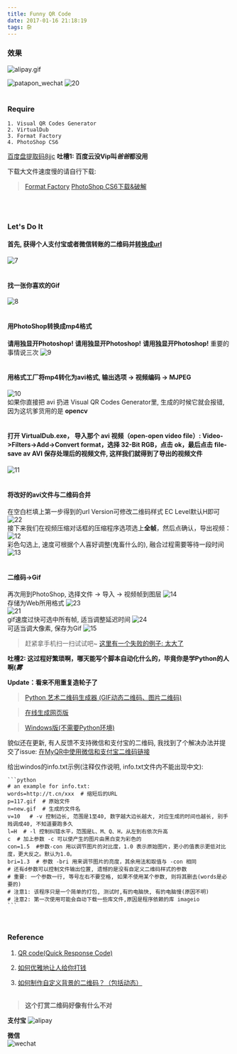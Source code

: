 ```yaml
---
title: Funny QR Code
date: 2017-01-16 21:18:19
tags: 杂
---
```


### 效果
![alipay.gif][1]

<!--more-->

![patapon_wechat][2]
![20][20]
<br><br>



### Require
    1. Visual QR Codes Generator 
    2. VirtualDub
    3. Format Factory
    4. PhotoShop CS6
[百度盘提取码8jjc][3] 
**吐槽1: 百度云没Vip叫*爸爸*都没用** 

下载大文件速度慢的请自行下载: 
> [Format Factory][4]
  [PhotoShop CS6下载&破解][5]

<br><br>


### Let's Do It

#### 首先, 获得个人支付宝或者微信转账的二维码并[转换成url][6] 
![7][7]
<br><br>

#### 找一张你喜欢的Gif
![8][8]
<br><br>

#### 用PhotoShop转换成mp4格式
 **请用独显开Photoshop!**
 **请用独显开Photoshop!**
 **请用独显开Photoshop!**
重要的事情说三次
![9][9]
<br><br>

#### 用格式工厂将mp4转化为avi格式, **输出选项 -> 视频编码 -> MJPEG**
![10][10]
<br>
如果你直接把 avi 扔进 Visual QR Codes Generator里, 生成的时候它就会报错, 因为这坑爹货用的是 **opencv**
<br><br>

#### 打开 VirtualDub.exe， 导入那个 avi 视频（open-open video file）: **Video->Filters->Add->Convert format**，选择 **32-Bit RGB**，点击 ok，最后点击 file-save av AVI 保存处理后的视频文件, 这样我们就得到了导出的视频文件
![11][11]
<br><br>

#### 将改好的avi文件与二维码合并

在空白栏填上第一步得到的url
Version可修改二维码样式
EC Level默认H即可
![22][22]
<br>
接下来我们在视频压缩对话框的压缩程序选项选上**全帧**，然后点确认，导出视频：
![12][12]
<br>
彩色勾选上, 速度可根据个人喜好调整(鬼畜什么的), 融合过程需要等待一段时间
![13][13]
<br><br>


#### 二维码->Gif
再次用到PhotoShop, 选择文件 -> 导入 -> 视频帧到图层
![14][14]
<br>
存储为Web所用格式
![23][23]
<br>
![21][21]
<br>
gif速度过快可选中所有帧, 适当调整延迟时间
![24][24]
<br>
可适当调大像素, 保存为Gif
![15][15]
<br>

> 赶紧拿手机扫一扫试试吧~
 [这里有一个失败的例子: 太大了][29]


**吐槽2: 这过程好繁琐啊，哪天能写个脚本自动化什么的，毕竟你是学Python的人啊(*雾***
<br>

**Update：看来不用重复造轮子了** 
>[Python 艺术二维码生成器 (GIF动态二维码、图片二维码)][25]

> [在线生成网页版][26]

> [Windows版(不需要Python环境)][28]

貌似还在更新, 有人反馈不支持微信和支付宝的二维码, 我找到了个解决办法并提交了issue: [在MyQR中使用微信和支付宝二维码链接][27]

给出windos的info.txt示例(注释仅作说明, info.txt文件内不能出现中文):

    ```python
    # an example for info.txt:
    words=http://t.cn/xxx  # 缩短后的URL
    p=117.gif  # 原始文件
    n=new.gif  # 生成的文件名
    v=10   # -v 控制边长, 范围是1至40, 数字越大边长越大, 对应生成的时间也越长, 别手贱调成40, 不知道要跑多久    
    l=H  # -l 控制纠错水平，范围是L、M、Q、H，从左到右依次升高
    c  # 加上参数 -c 可以使产生的图片由黑白变为彩色的
    con=1.5  #参数-con 用以调节图片的对比度，1.0 表示原始图片，更小的值表示更低对比度，更大反之。默认为1.0。
    bri=1.3  # 参数 -bri 用来调节图片的亮度，其余用法和取值与 -con 相同
    # 还有d参数可以控制文件输出位置, 遗憾的是没有自定义二维码样式的参数
    # 重要: 一个参数一行, 等号左右不要空格, 如果不使用某个参数, 则将其删去(words是必要的)
    # 注意1: 该程序只是一个简单的打包, 测试时,有的电脑快, 有的电脑慢(原因不明)
    # 注意2: 第一次使用可能会自动下载一些库文件,原因是程序依赖的库 imageio
    ```
<br>

### Reference
1. [QR code(Quick Response Code)][17]

2. [如何优雅地让人给你打钱][18]

3. [如何制作自定义背景的二维码？（包括动态）][19]
<br><br>

> **这个打赏二维码好像有什么不对**

**支付宝** 
![alipay][99]

**微信**  
![wechat][100]


  [99]: https://of4jd0bcc.qnssl.com/Blog/%E6%89%93%E8%B5%8F/alipay/%E9%85%9A%E9%85%9E%E7%93%9C%E6%8B%8D%E6%A1%8C_ailipay.gif?imageView2/1/w/200/h/200
  [100]: https://of4jd0bcc.qnssl.com/Blog/%E6%89%93%E8%B5%8F/wechat/girl_wechat.gif?imageView2/1/w/200/h/200
  [1]: https://of4jd0bcc.qnssl.com/QR/alipay2.gif?imageView2/2/w/300
  [2]: https://of4jd0bcc.qnssl.com/QR/patapon_wechat.gif?imageView2/2/w/300
  [3]: http://pan.baidu.com/s/1eSmjWrS
  [4]: http://www.pcgeshi.com/
  [5]: http://rj.baidu.com/soft/detail/23675.html
  [6]: http://tool.oschina.net/qr?type=2
  [7]: https://of4jd0bcc.qnssl.com/QR/%E5%BE%AE%E4%BF%A1%E6%89%93%E8%B5%8F.jpg?imageView2/2/w/400
  [8]: https://of4jd0bcc.qnssl.com/QR/%E7%86%8A%E6%9C%AC%E7%86%8A%E6%B3%BC%E6%B0%B4.gif
  [9]: https://of4jd0bcc.qnssl.com/QR/gif_mp4.png
  [10]: https://of4jd0bcc.qnssl.com/QR/mp4_avi.png
  [11]: https://of4jd0bcc.qnssl.com/QR/opencv.png
  [20]: https://of4jd0bcc.qnssl.com/QR/wechat.gif?imageView2/2/w/200
  [12]: https://of4jd0bcc.qnssl.com/QR/quan.png
  [13]: https://of4jd0bcc.qnssl.com/QR/modify_gif2.png
  [14]: https://of4jd0bcc.qnssl.com/QR/finish.png
  [15]: https://of4jd0bcc.qnssl.com/QR/finish4.png
  [21]: https://of4jd0bcc.qnssl.com/QR/finish2.png
  [17]: https://en.wikipedia.org/wiki/QR_code
  [18]: http://spacekid.me/qart-code/
  [19]: https://www.chenxublog.com/2016/05/22/pic-qrcode-colorful.html
  [20]: https://of4jd0bcc.qnssl.com/QR/wechat.gif?imageView2/2/w/200
  [22]: https://of4jd0bcc.qnssl.com/QR/modify_gif.png
  [23]: https://of4jd0bcc.qnssl.com/QR/finish3.png
  [24]: https://of4jd0bcc.qnssl.com/QR/finish5.png
  [25]: https://github.com/sylnsfar/qrcode
  [26]: http://www.amazing-qrcode.com/
  [27]: https://github.com/sylnsfar/qrcode/issues/19
  [28]: https://github.com/sylnsfar/qrcode_win
  [29]: https://of4jd0bcc.qnssl.com/Blog/%E6%89%93%E8%B5%8F/alipay/%E9%85%9A%E9%85%9E%E7%93%9C%E6%95%B2%E7%A2%97_ailipay.gif

  